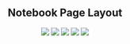 <h2 align="center"> Notebook Page Layout </h2>
<p align="center">
<img src="https://img.shields.io/badge/Platform-Web-brightgreen.svg" />
<img src="https://img.shields.io/badge/Version-v1.0.1-green.svg" />
<img src="https://img.shields.io/badge/Repo_Size-868_bytes-yellow.svg" />
<img src="https://img.shields.io/badge/IDE-Sublime-orange.svg" />
<img src="https://img.shields.io/badge/Language-HTML_|_CSS-red.svg" />
</p>
